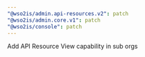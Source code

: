 ```yaml
---
"@wso2is/admin.api-resources.v2": patch
"@wso2is/admin.core.v1": patch
"@wso2is/console": patch
---
```


Add API Resource View capability in sub orgs
